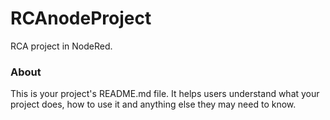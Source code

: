 RCAnodeProject
==============

RCA project in NodeRed.

### About

This is your project's README.md file. It helps users understand what your
project does, how to use it and anything else they may need to know.